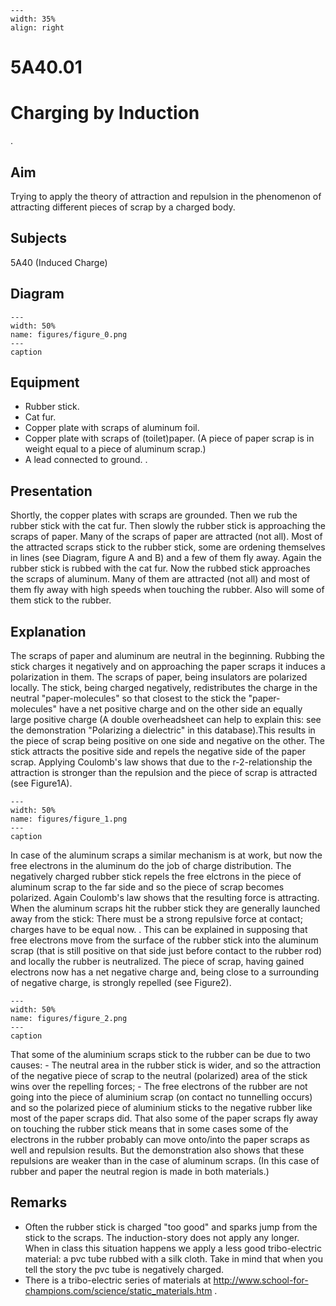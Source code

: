 
```{figure} /figures/busy.png
---
width: 35%
align: right
```
# 5A40.01 
  # Charging by Induction 
 .   
  
## Aim   
 Trying to apply the theory of attraction and repulsion in the phenomenon of attracting different pieces of scrap by a charged body.    
  
## Subjects   
 5A40 (Induced Charge)   
  
## Diagram   
   
```{figure} figures/figure_0.png  
---  
width: 50%  
name: figures/figure_0.png  
---  
caption  
``` 
      
  
## Equipment   
 
 *  Rubber stick. 
 *  Cat fur. 
 *  Copper plate with scraps of aluminum foil. 
 *  Copper plate with scraps of (toilet)paper. (A piece of paper scrap is in weight equal to a piece of aluminum scrap.) 
 *  A lead connected to ground. .
    
  
## Presentation   
 Shortly, the copper plates with scraps are grounded. Then we rub the rubber stick with the cat fur. Then slowly the rubber stick is approaching the scraps of paper. Many of the scraps of paper are attracted (not all). Most of the attracted scraps stick to the rubber stick, some are ordening themselves in lines (see Diagram, figure A and B) and a few of them fly away. Again the rubber stick is rubbed with the cat fur. Now the rubbed stick approaches the scraps of aluminum. Many of them are attracted (not all) and most of them fly away with high speeds when touching the rubber. Also will some of them stick to the rubber.    
  
## Explanation   
 The scraps of paper and aluminum are neutral in the beginning. Rubbing the stick charges it negatively and on approaching the paper scraps it induces a polarization in them. The scraps of paper, being insulators are polarized locally. The stick, being charged negatively, redistributes the charge in the neutral "paper-molecules" so that closest to the stick the "paper-molecules" have a net positive charge and on the other side an equally large positive charge (A double overheadsheet can help to explain this: see the demonstration "Polarizing a dielectric" in this database).This results in the piece of scrap being positive on one side and negative on the other. The stick attracts the positive side and repels the negative side of the paper scrap. Applying Coulomb's law shows that due to the r-2-relationship the attraction is stronger than the repulsion and the piece of scrap is attracted (see Figure1A).    
```{figure} figures/figure_1.png  
---  
width: 50%  
name: figures/figure_1.png  
---  
caption  
``` 
 In case of the aluminum scraps a similar mechanism is at work, but now the free electrons in the aluminum do the job of charge distribution. The negatively charged rubber stick repels the free elctrons in the piece of aluminum scrap to the far side and so the piece of scrap becomes polarized. Again Coulomb's law shows that the resulting force is attracting. When the aluminum scraps hit the rubber stick they are generally launched away from the stick: There must be a strong repulsive force at contact; charges have to be equal now. . This can be explained in supposing that free electrons move from the surface of the rubber stick into the aluminum scrap (that is still positive on that side just before contact to the rubber rod) and locally the rubber is neutralized. The piece of scrap, having gained electrons now has a net negative charge and, being close to a surrounding of negative charge, is strongly repelled (see Figure2).     
```{figure} figures/figure_2.png  
---  
width: 50%  
name: figures/figure_2.png  
---  
caption  
``` 
 That some of the aluminium scraps stick to the rubber can be due to two causes: - The neutral area in the rubber stick is wider, and so the attraction of the negative piece of scrap to the neutral (polarized) area of the stick wins over the repelling forces; - The free electrons of the rubber are not going into the piece of aluminium scrap (on contact no tunnelling occurs) and so the polarized piece of aluminium sticks to the negative rubber like most of the paper scraps did.  That also some of the paper scraps fly away on touching the rubber stick means that in some cases some of the electrons in the rubber probably can move onto/into the paper scraps as well and repulsion results. But the demonstration also shows that these repulsions are weaker than in the case of aluminum scraps. (In this case of rubber and paper the neutral region is made in both materials.)   
  
## Remarks   
 
 *  Often the rubber stick is charged "too good" and sparks jump from the stick to the scraps. The induction-story does not apply any longer. When in class this situation happens we apply a less good tribo-electric material: a pvc tube rubbed with a silk cloth. Take in mind that when you tell the story the pvc tube is negatively charged. 
 *  There is a tribo-electric series of materials at http://www.school-for-champions.com/science/static_materials.htm .
  